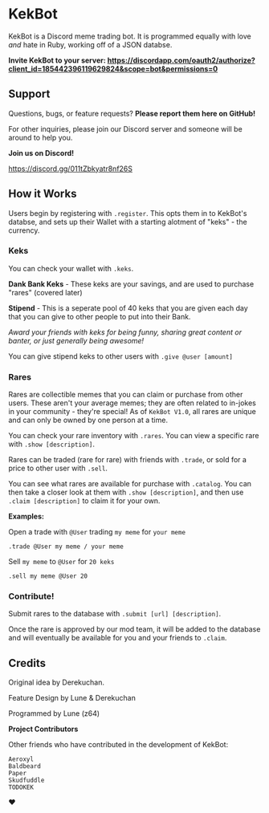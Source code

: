 # KekBot

KekBot is a Discord meme trading bot. It is programmed equally with love *and* hate in Ruby, working off of a JSON databse.

**Invite KekBot to your server: https://discordapp.com/oauth2/authorize?client_id=185442396119629824&scope=bot&permissions=0**

## Support

Questions, bugs, or feature requests? **Please report them here on GitHub!**

For other inquiries, please join our Discord server and someone will be around to help you.

**Join us on Discord!**

https://discord.gg/011tZbkyatr8nf26S

## How it Works

Users begin by registering with `.register`. This opts them in to KekBot's databse, and sets up their Wallet with a starting alotment of "keks" - the currency.

### Keks

You can check your wallet with `.keks`.

**Dank Bank Keks** - These keks are your savings, and are used to purchase "rares" (covered later)

**Stipend** - This is a seperate pool of 40 keks that you are given each day that you can give to other people to put into their Bank. 

*Award your friends with keks for being funny, sharing great content or banter, or just generally being awesome!*

You can give stipend keks to other users with `.give @user [amount]`

### Rares

Rares are collectible memes that you can claim or purchase from other users. These aren't your average memes; they are often related to in-jokes in your community - they're special! As of `KekBot V1.0`, all rares are unique and can only be owned by one person at a time.

You can check your rare inventory with `.rares`. You can view a specific rare with `.show [description]`. 

Rares can be traded (rare for rare) with friends with `.trade`, or sold for a price to other user with `.sell`.

You can see what rares are available for purchase with `.catalog`. You can then take a closer look at them with `.show [description]`, and then use `.claim [description]` to claim it for your own. 

**Examples:**

Open a trade with `@User` trading `my meme` for `your meme`

`.trade @User my meme / your meme`

Sell `my meme` to `@User` for `20 keks`

`.sell my meme @User 20`


### Contribute!

Submit rares to the database with `.submit [url] [description]`.

Once the rare is approved by our mod team, it will be added to the database and will eventually be available for you and your friends to `.claim`.

## Credits

Original idea by Derekuchan.

Feature Design by Lune & Derekuchan

Programmed by Lune (z64)

**Project Contributors**

Other friends who have contributed in the development of KekBot:

```
Aeroxyl
Baldbeard
Paper
Skudfuddle
TODOKEK
```

:heart:
